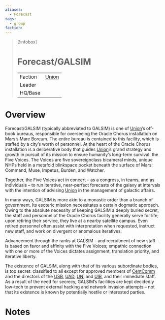 ```yaml
---
aliases:
  - Forecast
tags:
  - group
faction: 
---
```

> [!infobox] 
> # Forecast/GALSIM
> | | |
> | ---- | ---- |
> | Faction | [Union](Union.md) |
> | Leader |  |
> | HQ/Base | |


# Overview
Forecast/GALSIM (typically abbreviated to GALSIM) is one of [Union](Union.md)’s off-book bureaus, responsible for overseeing the Oracle Chorus installation on Mars’s Mare Boreum. The entire bureau is contained to this facility, which is staffed by a city’s worth of personnel. At the heart of the Oracle Chorus installation is a deliberative body that guides [Union](Union.md)’s grand strategy and growth in pursuit of its mission to ensure humanity’s long-term survival: the Five Voices. The Voices are five sovereignclass bicameral minds, unique NHPs held in a metafold blinkspace pocket beneath the surface of Mars: Command, Muse, Impetus, Burden, and Watcher.

Together, the Five Voices act in concert – as a congress, in teams, and as individuals – to run iterative, near-perfect forecasts of the galaxy at intervals with the intention of advising [Union](Union.md) in the management of galactic affairs.

In many ways, GALSIM is more akin to a monastic order than a branch of government. Its esoteric mission necessitates a certain dogmatic approach. Owing to the absolute necessity of keeping GALSIM a deeply buried secret, the staff and personnel of the Oracle Chorus facility generally serve for life; upon retiring their service, they live at a nearby satellite campus. Even retired personnel often assist with interpretation when requested, instruct new staff, and work on divergent or anomalous iteratives.

Advancement through the ranks at GALSIM – and recruitment of new staff – is based on favor and affinity with the Five Voices; empathic connection with one or more of the Voices dictates assignment, translation priority, and iterative liberty.

The existence of GALSIM, along with that of its various subordinate bodies, is top secret: classified to all except for approved members of [CentComm](Union%20Central%20Committee.md) and the directors of the [USB](Union%20Science%20Bureau.md), [UAD](Union%20Administrative%20Department.md), [UN](Union%20Naval%20Department.md), and [UIB](Union%20Intelligence%20Bureau.md), and their immediate staff. As a result of the need for secrecy, GALSIM’s facilities are kept decidedly low-tech to prevent external hacking and network invasion attempts – not that its existence is known by potentially hostile or interested parties.

# Notes
